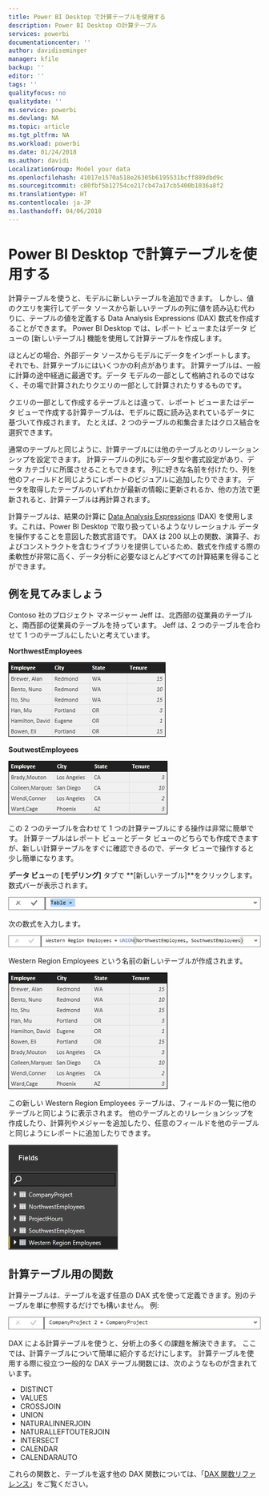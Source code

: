 ```yaml
---
title: Power BI Desktop で計算テーブルを使用する
description: Power BI Desktop の計算テーブル
services: powerbi
documentationcenter: ''
author: davidiseminger
manager: kfile
backup: ''
editor: ''
tags: ''
qualityfocus: no
qualitydate: ''
ms.service: powerbi
ms.devlang: NA
ms.topic: article
ms.tgt_pltfrm: NA
ms.workload: powerbi
ms.date: 01/24/2018
ms.author: davidi
LocalizationGroup: Model your data
ms.openlocfilehash: 41017e1570a518e26305b6195531bcff889dbd9c
ms.sourcegitcommit: c80fbf5b12754ce217cb47a17cb5400b1036a8f2
ms.translationtype: HT
ms.contentlocale: ja-JP
ms.lasthandoff: 04/06/2018
---
```

# <a name="using-calculated-tables-in-power-bi-desktop"></a>Power BI Desktop で計算テーブルを使用する
計算テーブルを使うと、モデルに新しいテーブルを追加できます。 しかし、値のクエリを実行してデータ ソースから新しいテーブルの列に値を読み込む代わりに、テーブルの値を定義する Data Analysis Expressions (DAX) 数式を作成することができます。 Power BI Desktop では、レポート ビューまたはデータ ビューの [新しいテーブル] 機能を使用して計算テーブルを作成します。

ほとんどの場合、外部データ ソースからモデルにデータをインポートします。 それでも、計算テーブルにはいくつかの利点があります。 計算テーブルは、一般に計算の途中経過に最適です。データ モデルの一部として格納されるのではなく、その場で計算されたりクエリの一部として計算されたりするものです。

クエリの一部として作成するテーブルとは違って、レポート ビューまたはデータ ビューで作成する計算テーブルは、モデルに既に読み込まれているデータに基づいて作成されます。 たとえば、2 つのテーブルの和集合またはクロス結合を選択できます。

通常のテーブルと同じように、計算テーブルには他のテーブルとのリレーションシップを設定できます。 計算テーブルの列にもデータ型や書式設定があり、データ カテゴリに所属させることもできます。 列に好きな名前を付けたり、列を他のフィールドと同じようにレポートのビジュアルに追加したりできます。 データを取得したテーブルのいずれかが最新の情報に更新されるか、他の方法で更新されると、計算テーブルは再計算されます。

計算テーブルは、結果の計算に [Data Analysis Expressions](https://msdn.microsoft.com/library/gg413422.aspx) (DAX) を使用します。これは、Power BI Desktop で取り扱っているようなリレーショナル データを操作することを意図した数式言語です。 DAX は 200 以上の関数、演算子、およびコンストラクトを含むライブラリを提供しているため、数式を作成する際の柔軟性が非常に高く、データ分析に必要なほとんどすべての計算結果を得ることができます。

## <a name="lets-look-at-an-example"></a>例を見てみましょう
Contoso 社のプロジェクト マネージャー Jeff は、北西部の従業員のテーブルと、南西部の従業員のテーブルを持っています。 Jeff は、2 つのテーブルを合わせて 1 つのテーブルにしたいと考えています。

**NorthwestEmployees**

 ![](media/desktop-calculated-tables/calctables_nwempl.png)

**SoutwestEmployees**

 ![](media/desktop-calculated-tables/calctables_swempl.png)

この 2 つのテーブルを合わせて 1 つの計算テーブルにする操作は非常に簡単です。 計算テーブルはレポート ビューとデータ ビューのどちらでも作成できますが、新しい計算テーブルをすぐに確認できるので、データ ビューで操作すると少し簡単になります。

**データ ビュー**の **[モデリング]** タブで **[新しいテーブル]**をクリックします。 数式バーが表示されます。

 ![](media/desktop-calculated-tables/calctables_formulabarempty.png)

次の数式を入力します。

 ![](media/desktop-calculated-tables/calctables_formulabarformula.png)

Western Region Employees という名前の新しいテーブルが作成されます。

 ![](media/desktop-calculated-tables/calctables_westregionempl.png)

この新しい Western Region Employees テーブルは、フィールドの一覧に他のテーブルと同じように表示されます。 他のテーブルとのリレーションシップを作成したり、計算列やメジャーを追加したり、任意のフィールドを他のテーブルと同じようにレポートに追加したりできます。

 ![](media/desktop-calculated-tables/calctables_fieldlist.png)

## <a name="functions-for-calculated-tables"></a>計算テーブル用の関数
計算テーブルは、テーブルを返す任意の DAX 式を使って定義できます。別のテーブルを単に参照するだけでも構いません。 例:

 ![](media/desktop-calculated-tables/calctables_formulabarsimpleformula.png)

DAX による計算テーブルを使うと、分析上の多くの課題を解決できます。 ここでは、計算テーブルについて簡単に紹介するだけにします。 計算テーブルを使用する際に役立つ一般的な DAX テーブル関数には、次のようなものが含まれています。

* DISTINCT
* VALUES
* CROSSJOIN
* UNION
* NATURALINNERJOIN
* NATURALLEFTOUTERJOIN
* INTERSECT
* CALENDAR
* CALENDARAUTO

これらの関数と、テーブルを返す他の DAX 関数については、「[DAX 関数リファレンス](https://msdn.microsoft.com/ee634396.aspx)」をご覧ください。


